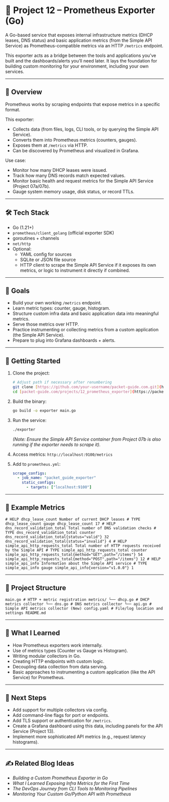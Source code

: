 # 📘 Project 12 – Prometheus Exporter (Go)

A Go-based service that exposes internal infrastructure metrics (DHCP leases, DNS status) and basic application metrics (from the Simple API Service) as Prometheus-compatible metrics via an HTTP `/metrics` endpoint.

This exporter acts as a bridge between the tools and applications you’ve built and the dashboards/alerts you’ll need later. It lays the foundation for building custom monitoring for your environment, including your own services.

---

## 🧭 Overview

Prometheus works by scraping endpoints that expose metrics in a specific format.

This exporter:

- Collects data (from files, logs, CLI tools, or by querying the Simple API Service).
- Converts them into Prometheus metrics (counters, gauges).
- Exposes them at `/metrics` via HTTP.
- Can be discovered by Prometheus and visualized in Grafana.

Use case:

- Monitor how many DHCP leases were issued.
- Track how many DNS records match expected values.
- Monitor basic health and request metrics for the Simple API Service (Project 07a/07b).
- Gauge system memory usage, disk status, or record TTLs.

---

## 🛠 Tech Stack

- Go (1.21+)
- `prometheus/client_golang` (official exporter SDK)
- goroutines + channels
- `net/http`
- Optional:
  - YAML config for sources
  - SQLite or JSON file source
  - HTTP client to scrape the Simple API Service if it exposes its own metrics, or logic to instrument it directly if combined.

---

## 🎯 Goals

- Build your own working `/metrics` endpoint.
- Learn metric types: counter, gauge, histogram.
- Structure custom infra data and basic application data into meaningful metrics.
- Serve those metrics over HTTP.
- Practice instrumenting or collecting metrics from a custom application (the Simple API Service).
- Prepare to plug into Grafana dashboards + alerts.

---

## 🚀 Getting Started

1.  Clone the project:

    ```bash
    # Adjust path if necessary after renumbering
    git clone [https://github.com/your-username/packet-guide.com.git](https://github.com/your-username/packet-guide.com.git)
    cd [packet-guide.com/projects/12_prometheus_exporter](https://packet-guide.com/projects/12_prometheus_exporter)
    ```

2.  Build the binary:

    ```bash
    go build -o exporter main.go
    ```

3.  Run the service:

    ```bash
    ./exporter
    ```

    _(Note: Ensure the Simple API Service container from Project 07b is also running if the exporter needs to scrape it)._

4.  Access metrics:
    `http://localhost:9100/metrics`

5.  Add to `prometheus.yml`:
    ```yaml
    scrape_configs:
      - job_name: "packet_guide_exporter"
        static_configs:
          - targets: ["localhost:9100"]
    ```

---

## 📄 Example Metrics

`# HELP dhcp_lease_count Number of current DHCP leases # TYPE dhcp_lease_count gauge dhcp_lease_count 17 # HELP dns_record_validation_total Total number of DNS validation checks # TYPE dns_record_validation_total counter dns_record_validation_total{status="valid"} 32 dns_record_validation_total{status="invalid"} 4 # HELP simple_api_http_requests_total Total number of HTTP requests received by the Simple API # TYPE simple_api_http_requests_total counter simple_api_http_requests_total{method="GET",path="/items"} 54 simple_api_http_requests_total{method="POST",path="/items"} 12 # HELP simple_api_info Information about the Simple API service # TYPE simple_api_info gauge simple_api_info{version="v1.0.0"} 1`

---

## 📂 Project Structure

`main.go # HTTP + metric registration metrics/ └── dhcp.go # DHCP metrics collector └── dns.go # DNS metrics collector └── api.go # Simple API metrics collector (New) config.yaml # File/log location and settings README.md`

---

## 🧠 What I Learned

- How Prometheus exporters work internally.
- Use of metrics types (Counter vs Gauge vs Histogram).
- Writing modular collectors in Go.
- Creating HTTP endpoints with custom logic.
- Decoupling data collection from data serving.
- Basic approaches to instrumenting a custom application (like the API Service) for Prometheus.

---

## 🔁 Next Steps

- Add support for multiple collectors via config.
- Add command-line flags for port or endpoints.
- Add TLS support or authentication for `/metrics`.
- Create a Grafana dashboard using this data, including panels for the API Service (Project 13).
- Implement more sophisticated API metrics (e.g., request latency histograms).

---

## ✍️ Related Blog Ideas

- _Building a Custom Prometheus Exporter in Go_
- _What I Learned Exposing Infra Metrics for the First Time_
- _The DevOps Journey from CLI Tools to Monitoring Pipelines_
- _Monitoring Your Custom Go/Python API with Prometheus_
